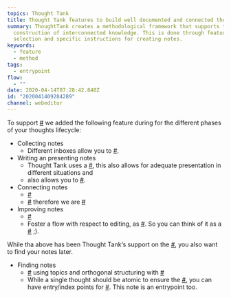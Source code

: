 ```yaml
---
topics: Thought Tank
title: Thought Tank features to build well documented and connected thought
summary: ThoughtTank creates a methodological framework that supports the
  construction of interconnected knowledge. This is done through feature
  selection and specific instructions for creating notes.
keywords:
  - feature
  - method
tags:
  - entrypoint
flow:
  - ""
date: 2020-04-14T07:28:42.840Z
id: "2020041409284289"
channel: webeditor
---
```

To support [#](/notes/2020041509534662 "Applications in which the Zettelkasten is superior to other approaches") we added the following feature during for the different phases of your thoughts lifecycle:

- Collecting notes
  - Different inboxes allow you to [#](/notes/2020041312405802 "Capture your thoughts whereever you are").
- Writing an presenting notes
  - Thought Tank uses a [#](/notes/2020041509262035 "Predefined structure for capturing a thought "), this also allows for adequate presentation in different situations and
  - also allows you to [#](/notes/2020041319033216 "Quickly get to the core of a thought").
- Connecting notes
  - [#](/notes/2020032817270190 "As connections between notes create most value, connecting should be as convenient as possible")
  - [#](/notes/2020041312255463 "Transformation of implicit into explicit relationships between notes generate knowledge") therefore we are [#](/notes/2020033010475958 "Supporting the identification of related thoughts")
- Improving notes
  - [#](/notes/2020041312361032 "More efficiency and productivity through process support")
  - Foster a flow with respect to editing, as [#](/notes/2020033010573035 "Continuous curration of notes increases the quality of the Zettelkasten"). So you can think of it as a [#](/notes/2020041410531784 "Process support in place of self-discipline") ;).

While tha above has been Thought Tank‘s support on the [#](/notes/2020041409034716 "Route of information from the text read into the zettelkasten"), you also want to find your notes later.

- Finding notes
  - [#](/notes/2020033010363597 "Separation of independent logical units") using topics and orthogonal structuring with [#](/notes/2020033010525847 "Tag")
  - While a single thought should be atomic to ensure the [#](/notes/2020041312062417 "Unambiguousness of links"), you can have entry/index points for [#](/notes/2020041408555708 "Documentation of larger, coherent thoughts: the entrypoints"). This note is an entrypoint too.
